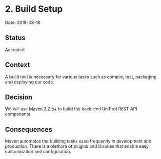 # 2. Build Setup

Date: 2018-08-18

## Status

Accepted

## Context

A build tool is necessary for various tasks such as compile, test, packaging and deploying our code.

## Decision

We will use [Maven 3.2.5+](https://maven.apache.org) to build the back-end UniProt REST API components.

## Consequences

Maven automates the building tasks used frequently in development and production. There is a plethora of
plugins and libraries that enable easy customisation and configuration.